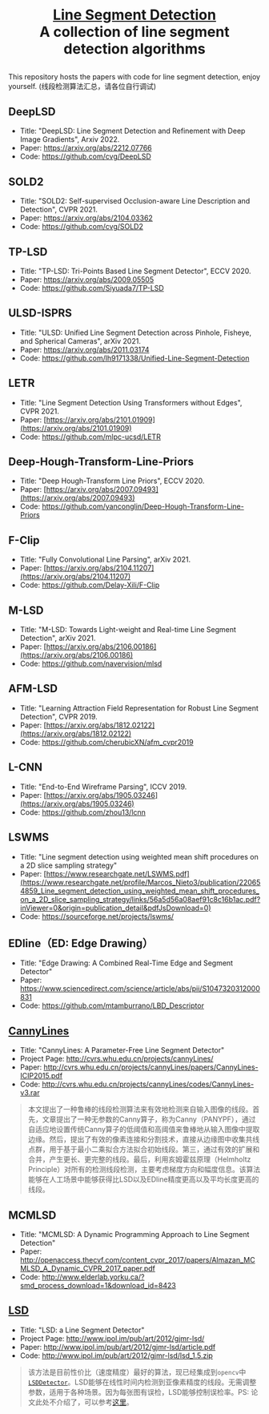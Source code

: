 <p align="center">
  <h1 align="center"><br><ins>Line Segment Detection</ins><br>A collection of line segment detection algorithms</h1>
 
</p>

##

This repository hosts the papers with code for line segment detection, enjoy yourself. 
(线段检测算法汇总，请各位自行调试)

## DeepLSD

- Title: "DeepLSD: Line Segment Detection and Refinement with Deep Image Gradients", Arxiv 2022.
- Paper: https://arxiv.org/abs/2212.07766
- Code: https://github.com/cvg/DeepLSD

## SOLD2

- Title: "SOLD2: Self-supervised Occlusion-aware Line Description and Detection", CVPR 2021.
- Paper: https://arxiv.org/abs/2104.03362
- Code: https://github.com/cvg/SOLD2


## TP-LSD

- Title: "TP-LSD: Tri-Points Based Line Segment Detector", ECCV 2020.
- Paper: https://arxiv.org/abs/2009.05505
- Code: https://github.com/Siyuada7/TP-LSD


## ULSD-ISPRS

- Title: "ULSD: Unified Line Segment Detection across Pinhole, Fisheye, and Spherical Cameras",  arXiv 2021.
- Paper: https://arxiv.org/abs/2011.03174
- Code: https://github.com/lh9171338/Unified-Line-Segment-Detection

## LETR

- Title: "Line Segment Detection Using Transformers without Edges",  CVPR 2021.
- Paper: [https://arxiv.org/abs/2101.01909](https://arxiv.org/abs/2101.01909)
- Code: https://github.com/mlpc-ucsd/LETR


## Deep-Hough-Transform-Line-Priors

- Title: "Deep Hough-Transform Line Priors",  ECCV 2020.
- Paper: [https://arxiv.org/abs/2007.09493](https://arxiv.org/abs/2007.09493)
- Code: https://github.com/yanconglin/Deep-Hough-Transform-Line-Priors


## F-Clip

- Title: "Fully Convolutional Line Parsing",  arXiv 2021.
- Paper: [https://arxiv.org/abs/2104.11207](https://arxiv.org/abs/2104.11207)
- Code: https://github.com/Delay-Xili/F-Clip


## M-LSD

- Title: "M-LSD: Towards Light-weight and Real-time Line Segment Detection",  arXiv 2021.
- Paper: [https://arxiv.org/abs/2106.00186](https://arxiv.org/abs/2106.00186)
- Code: https://github.com/navervision/mlsd


## AFM-LSD

- Title: "Learning Attraction Field Representation for Robust Line Segment Detection",  CVPR 2019.
- Paper: [https://arxiv.org/abs/1812.02122](https://arxiv.org/abs/1812.02122)
- Code: https://github.com/cherubicXN/afm_cvpr2019


## L-CNN

- Title: "End-to-End Wireframe Parsing",  ICCV 2019.
- Paper: [https://arxiv.org/abs/1905.03246](https://arxiv.org/abs/1905.03246)
- Code: https://github.com/zhou13/lcnn


## LSWMS

- Title: "Line segment detection using weighted mean shift procedures on a 2D slice sampling strategy"
- Paper: [https://www.researchgate.net/LSWMS.pdf](https://www.researchgate.net/profile/Marcos_Nieto3/publication/220654859_Line_segment_detection_using_weighted_mean_shift_procedures_on_a_2D_slice_sampling_strategy/links/56a5d56a08aef91c8c16b1ac.pdf?inViewer=0&origin=publication_detail&pdfJsDownload=0)
- Code: https://sourceforge.net/projects/lswms/

## EDline（ED: Edge Drawing）
- Title: "Edge Drawing: A Combined Real-Time Edge and Segment Detector"
- Paper: https://www.sciencedirect.com/science/article/abs/pii/S1047320312000831
- Code: https://github.com/mtamburrano/LBD_Descriptor

## [CannyLines](http://cvrs.whu.edu.cn/projects/cannyLines/)

- Title: "CannyLines: A Parameter-Free Line Segment Detector"
- Project Page: http://cvrs.whu.edu.cn/projects/cannyLines/
- Paper: http://cvrs.whu.edu.cn/projects/cannyLines/papers/CannyLines-ICIP2015.pdf
- Code: http://cvrs.whu.edu.cn/projects/cannyLines/codes/CannyLines-v3.rar

> 本文提出了一种鲁棒的线段检测算法来有效地检测来自输入图像的线段。首先，文章提出了一种无参数的Canny算子，称为Canny（PANYPF），通过自适应地设置传统Canny算子的低阈值和高阈值来鲁棒地从输入图像中提取边缘。然后，提出了有效的像素连接和分割技术，直接从边缘图中收集共线点群，用于基于最小二乘拟合方法拟合初始线段。第三，通过有效的扩展和合并，产生更长、更完整的线段。最后，利用亥姆霍兹原理（Helmholtz Principle）对所有的检测线段检测，主要考虑梯度方向和幅度信息。该算法能够在人工场景中能够获得比LSD以及EDline精度更高以及平均长度更高的线段。

## MCMLSD

- Title: "MCMLSD: A Dynamic Programming Approach to Line Segment Detection"
- Paper: http://openaccess.thecvf.com/content_cvpr_2017/papers/Almazan_MCMLSD_A_Dynamic_CVPR_2017_paper.pdf
- Code: http://www.elderlab.yorku.ca/?smd_process_download=1&download_id=8423

## [LSD](http://www.ipol.im/pub/art/2012/gjmr-lsd/)

- Title: "LSD: a Line Segment Detector"
- Project Page: http://www.ipol.im/pub/art/2012/gjmr-lsd/
- Paper: http://www.ipol.im/pub/art/2012/gjmr-lsd/article.pdf
- Code: http://www.ipol.im/pub/art/2012/gjmr-lsd/lsd_1.5.zip

> 该方法是目前性价比（速度精度）最好的算法，现已经集成到`opencv`中[`LSDDetector`](https://docs.opencv.org/master/d1/dbd/classcv_1_1line__descriptor_1_1LSDDetector.html)。LSD能够在线性时间内检测到亚像素精度的线段。无需调整参数，适用于各种场景。因为每张图有误检，LSD能够控制误检率。PS: 论文此处不介绍了，可以参考[这里](https://blog.csdn.net/chishuideyu/article/details/78081643?locationNum=9&fps=1)。